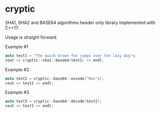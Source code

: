 # cryptic
SHA1, SHA2 and BASE64 algorithms header only library implemented with C++17.

Usage is straight forward.

Example #1
```c++
auto test1 = "The quick brown fox jumps over the lazy dog"s;
cout << cryptic::sha1::base64(test1) << endl;
```
Example #2
```c++
auto test2 = cryptic::base64::encode("Man"s);
cout << test2 << endl;
```
Example #3
```c++
auto test3 = cryptic::base64::decode(test2);
cout << test3 << endl;
```
